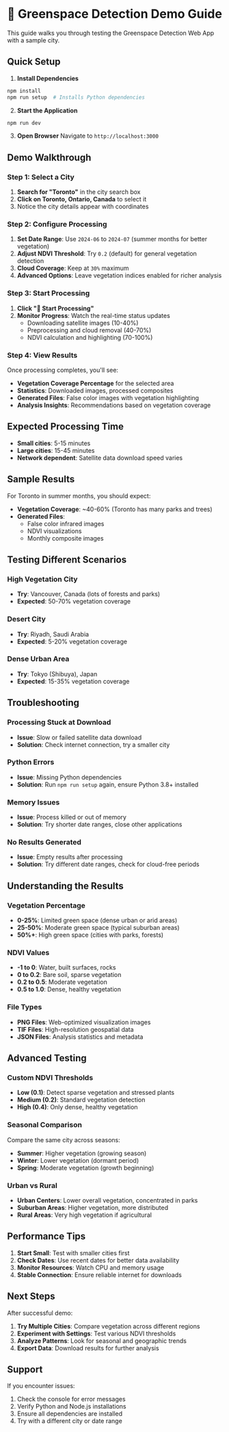 # 🌱 Greenspace Detection Demo Guide

This guide walks you through testing the Greenspace Detection Web App with a sample city.

## Quick Setup

1. **Install Dependencies**
```bash
npm install
npm run setup  # Installs Python dependencies
```

2. **Start the Application**
```bash
npm run dev
```

3. **Open Browser**
Navigate to `http://localhost:3000`

## Demo Walkthrough

### Step 1: Select a City
1. **Search for "Toronto"** in the city search box
2. **Click on Toronto, Ontario, Canada** to select it
3. Notice the city details appear with coordinates

### Step 2: Configure Processing
1. **Set Date Range**: Use `2024-06` to `2024-07` (summer months for better vegetation)
2. **Adjust NDVI Threshold**: Try `0.2` (default) for general vegetation detection
3. **Cloud Coverage**: Keep at `30%` maximum
4. **Advanced Options**: Leave vegetation indices enabled for richer analysis

### Step 3: Start Processing
1. **Click "🚀 Start Processing"**
2. **Monitor Progress**: Watch the real-time status updates
   - Downloading satellite images (10-40%)
   - Preprocessing and cloud removal (40-70%)  
   - NDVI calculation and highlighting (70-100%)

### Step 4: View Results
Once processing completes, you'll see:
- **Vegetation Coverage Percentage** for the selected area
- **Statistics**: Downloaded images, processed composites
- **Generated Files**: False color images with vegetation highlighting
- **Analysis Insights**: Recommendations based on vegetation coverage

## Expected Processing Time

- **Small cities**: 5-15 minutes
- **Large cities**: 15-45 minutes
- **Network dependent**: Satellite data download speed varies

## Sample Results

For Toronto in summer months, you should expect:
- **Vegetation Coverage**: ~40-60% (Toronto has many parks and trees)
- **Generated Files**: 
  - False color infrared images
  - NDVI visualizations
  - Monthly composite images

## Testing Different Scenarios

### High Vegetation City
- **Try**: Vancouver, Canada (lots of forests and parks)
- **Expected**: 50-70% vegetation coverage

### Desert City  
- **Try**: Riyadh, Saudi Arabia
- **Expected**: 5-20% vegetation coverage

### Dense Urban Area
- **Try**: Tokyo (Shibuya), Japan
- **Expected**: 15-35% vegetation coverage

## Troubleshooting

### Processing Stuck at Download
- **Issue**: Slow or failed satellite data download
- **Solution**: Check internet connection, try a smaller city

### Python Errors
- **Issue**: Missing Python dependencies
- **Solution**: Run `npm run setup` again, ensure Python 3.8+ installed

### Memory Issues
- **Issue**: Process killed or out of memory
- **Solution**: Try shorter date ranges, close other applications

### No Results Generated
- **Issue**: Empty results after processing
- **Solution**: Try different date ranges, check for cloud-free periods

## Understanding the Results

### Vegetation Percentage
- **0-25%**: Limited green space (dense urban or arid areas)
- **25-50%**: Moderate green space (typical suburban areas)  
- **50%+**: High green space (cities with parks, forests)

### NDVI Values
- **-1 to 0**: Water, built surfaces, rocks
- **0 to 0.2**: Bare soil, sparse vegetation
- **0.2 to 0.5**: Moderate vegetation  
- **0.5 to 1.0**: Dense, healthy vegetation

### File Types
- **PNG Files**: Web-optimized visualization images
- **TIF Files**: High-resolution geospatial data
- **JSON Files**: Analysis statistics and metadata

## Advanced Testing

### Custom NDVI Thresholds
- **Low (0.1)**: Detect sparse vegetation and stressed plants
- **Medium (0.2)**: Standard vegetation detection  
- **High (0.4)**: Only dense, healthy vegetation

### Seasonal Comparison
Compare the same city across seasons:
- **Summer**: Higher vegetation (growing season)
- **Winter**: Lower vegetation (dormant period)
- **Spring**: Moderate vegetation (growth beginning)

### Urban vs Rural
- **Urban Centers**: Lower overall vegetation, concentrated in parks
- **Suburban Areas**: Higher vegetation, more distributed
- **Rural Areas**: Very high vegetation if agricultural

## Performance Tips

1. **Start Small**: Test with smaller cities first
2. **Check Dates**: Use recent dates for better data availability
3. **Monitor Resources**: Watch CPU and memory usage
4. **Stable Connection**: Ensure reliable internet for downloads

## Next Steps

After successful demo:
1. **Try Multiple Cities**: Compare vegetation across different regions
2. **Experiment with Settings**: Test various NDVI thresholds
3. **Analyze Patterns**: Look for seasonal and geographic trends
4. **Export Data**: Download results for further analysis

## Support

If you encounter issues:
1. Check the console for error messages
2. Verify Python and Node.js installations
3. Ensure all dependencies are installed
4. Try with a different city or date range 